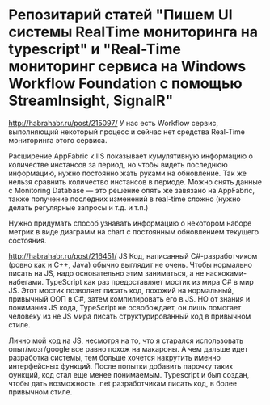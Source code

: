Репозитарий статей "Пишем UI системы RealTime мониторинга на typescript" и "Real-Time мониторинг сервиса на Windows Workflow Foundation с помощью StreamInsight, SignalR"
=======================
http://habrahabr.ru/post/215097/
У нас есть Workflow сервис, выполняющий некоторый процесс и сейчас нет средства Real-Time мониторинга этого сервиса. 

Расширение AppFabric к IIS показывает кумулятивную информацию о количестве инстансов за период, но чтобы видеть последнюю информацию, нужно постоянно жать руками на обновление. Так же нельзя сравнить количество инстансов в периоде. 
Можно снять данные с Monitoring Database — это решение опять же завязано на AppFabric, также получение последних изменений в real-time сложно (нужно делать регулярные запросы и т.д. и т.п.)

Нужно придумать способ узнавать информацию о некотором наборе метрик в виде диаграмм на chart с постоянным обновлением текущего состояния.


http://habrahabr.ru/post/216451/
JS Код, написанный C#-разработчиком (ровно как и C++, Java) обычно выглядит не очень. Чтобы нормально писать на JS, надо основательно этим заниматься, а не наскоками-набегами. TypeScript как раз предоставляет мостик из мира C# в мир JS. Этот мостик позволяет писать код, похожий на нормальный, привычный ООП в C#, затем компилировать его в JS. НО от знания и понимания JS кода, TypeScript не освобождает, он лишь помогает человеку из не JS мира писать структурированный код в привычном стиле. 

Лично мой код на JS, несмотря на то, что я старался использовать опыт/мозг/google все равно похож на макароны. А чем дальше идет разработка системы, тем больше хочется накрутить именно интерфейсных функций. После попытки добавить парочку таких функций, код стал еще менее понимаемым. Typescript и был создан, чтобы дать возможность .net разработчикам писать код, в более привычном стиле.
